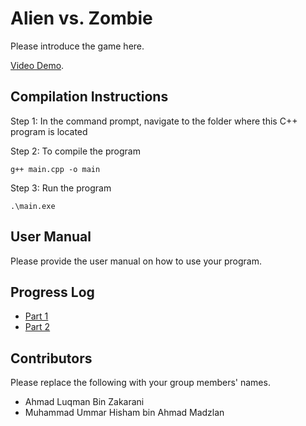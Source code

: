 # Alien vs. Zombie

Please introduce the game here.


[Video Demo](https://youtu.be/QB1vPBx6YJU).

## Compilation Instructions

Step 1: In the command prompt, navigate to the folder where this C++ program is located

Step 2: To compile the program

```
g++ main.cpp -o main
```

Step 3: Run the program
```
.\main.exe
```

## User Manual

Please provide the user manual on how to use your program.





## Progress Log

- [Part 1](PART1.md)
- [Part 2](PART2.md)

## Contributors

Please replace the following with your group members' names. 

- Ahmad Luqman Bin Zakarani
- Muhammad Ummar Hisham bin Ahmad Madzlan


